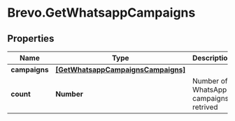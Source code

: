 # Brevo.GetWhatsappCampaigns

## Properties
Name | Type | Description | Notes
------------ | ------------- | ------------- | -------------
**campaigns** | [**[GetWhatsappCampaignsCampaigns]**](GetWhatsappCampaignsCampaigns.md) |  | [optional] 
**count** | **Number** | Number of WhatsApp campaigns retrived | [optional] 


